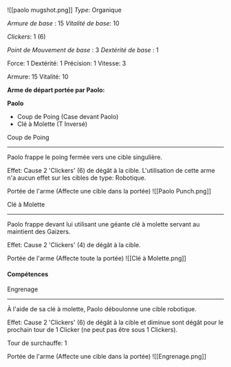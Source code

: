 ![[paolo mugshot.png]]
*Type*: Organique

*Armure de base* : 15
*Vitalité de base*: 10

*Clickers*: 1 (6)

*Point de Mouvement de base* : 3
*Dextérité de base* : 1

Force: 1
Dextérité: 1
Précision: 1
Vitesse: 3

Armure: 15
Vitalité: 10


**Arme de départ portée par Paolo:**

**Paolo**
- Coup de Poing (Case devant Paolo)
- Clé à Molette (T Inversé)


Coup de Poing
****
Paolo frappe le poing fermée vers une cible singulière.

Effet: Cause 2 'Clickers' (6) de dégât à la cible. L'utilisation de cette arme n'a aucun effet sur les cibles de type: Robotique.

Portée de l'arme (Affecte une cible dans la portée)
![[Paolo Punch.png]]

Clé à Molette
****
Paolo frappe devant lui utilisant une géante clé à molette servant au maintient des Gaizers.

Effet: Cause 2 'Clickers' (4) de dégât à la cible.  

Portée de l'arme (Affecte toute la portée)
![[Clé à Molette.png]]

#### Compétences 

Engrenage
****
À l'aide de sa clé à molette, Paolo déboulonne une cible robotique.

Effet: Cause 2 'Clickers' (6) de dégât à la cible et diminue sont dégât pour le prochain tour de 1 Clicker (ne peut pas être sous 1 Clickers).  

Tour de surchauffe: 1

Portée de l'arme (Affecte une cible dans la portée) ![[Engrenage.png]]